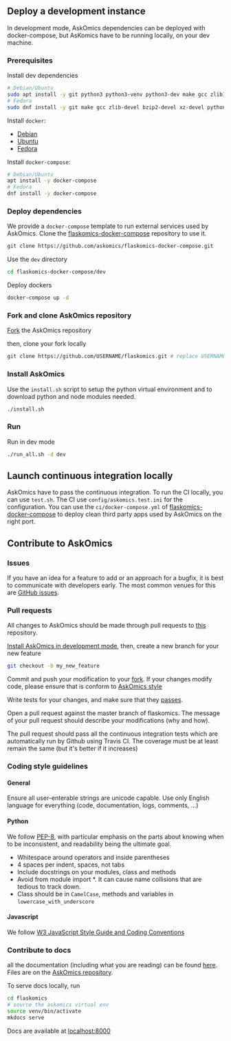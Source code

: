 ## Deploy a development instance

In development mode, AskOmics dependencies can be deployed with docker-compose, but AsKomics have to be running locally, on your dev machine.

### Prerequisites

Install dev dependencies


```bash
# Debian/Ubuntu
sudo apt install -y git python3 python3-venv python3-dev make gcc zlib1g-dev libbz2-dev liblzma-dev g++ npm
# Fedora
sudo dnf install -y git make gcc zlib-devel bzip2-devel xz-devel python3-devel gcc-c++ npm
```


Install `docker`:

- [Debian](https://docs.docker.com/install/linux/docker-ce/debian/)
- [Ubuntu](https://docs.docker.com/install/linux/docker-ce/ubuntu/)
- [Fedora](https://docs.docker.com/install/linux/docker-ce/fedora/)

Install `docker-compose`:

```bash
# Debian/Ubuntu
apt install -y docker-compose
# Fedora
dnf install -y docker-compose
```

### Deploy dependencies

We provide a `docker-compose` template to run external services used by AskOmics. Clone the [flaskomics-docker-compose](https://github.com/askomics/flaskomics-docker-compose) repository to use it.

```bash
git clone https://github.com/askomics/flaskomics-docker-compose.git
```

Use the `dev` directory

```bash
cd flaskomics-docker-compose/dev
```

Deploy dockers

```bash
docker-compose up -d
```

### Fork and clone AskOmics repository


[Fork](https://help.github.com/articles/fork-a-repo/) the AskOmics repository

then, clone your fork locally

```bash
git clone https://github.com/USERNAME/flaskomics.git # replace USERNAME with your github username
```

### Install AskOmics

Use the `install.sh` script to setup the python virtual environment and to download python and node modules needed.

```bash
./install.sh
```

### Run

Run in dev mode

```bash
./run_all.sh -d dev
```

## Launch continuous integration locally

AskOmics have to pass the continuous integration. To run the CI locally, you can use `test.sh`. The CI use `config/askomics.test.ini` for the configuration. You can use the `ci/docker-compose.yml` of [flaskomics-docker-compose](https://github.com/askomics/flaskomics-docker-compose) to deploy clean third party apps used by AskOmics on the right port.



## Contribute to AskOmics


### Issues

If you have an idea for a feature to add or an approach for a bugfix, it is best to communicate with developers early. The most common venues for this are [GitHub issues](https://github.com/askomics/flaskomics/issues/).

### Pull requests

All changes to AskOmics should be made through pull requests to [this](https://github.com/askomics/flaskomics) repository.

[Install AskOmics in development mode](dev.md#install-askomics), then, create a new branch for your new feature

```bash
git checkout -b my_new_feature
```

Commit and push your modification to your [fork](https://help.github.com/articles/pushing-to-a-remote/). If your changes modify code, please ensure that is conform to [AskOmics style](#coding-style-guidlines)

Write tests for your changes, and make sure that they [passes](dev.md#launch-continuous-integration-locally).

Open a pull request against the master branch of flaskomics. The message of your pull request should describe your modifications (why and how).

The pull request should pass all the continuous integration tests which are automatically run by Github using Travis CI. The coverage must be at least remain the same (but it's better if it increases)


### Coding style guidelines

#### General

Ensure all user-enterable strings are unicode capable. Use only English language for everything (code, documentation, logs, comments, ...)

#### Python

We follow [PEP-8](https://www.python.org/dev/peps/pep-0008/), with particular emphasis on the parts about knowing when to be inconsistent, and readability being the ultimate goal.

- Whitespace around operators and inside parentheses
- 4 spaces per indent, spaces, not tabs
- Include docstrings on your modules, class and methods
- Avoid from module import \*. It can cause name collisions that are tedious to track down.
- Class should be in `CamelCase`, methods and variables in `lowercase_with_underscore`

#### Javascript

We follow [W3 JavaScript Style Guide and Coding Conventions](https://www.w3schools.com/js/js_conventions.asp)

### Contribute to docs

all the documentation (including what you are reading) can be found [here](https://flaskomics.readthedocs.io). Files are on the [AskOmics repository](https://github.com/askomics/flaskomics/tree/master/docs).

To serve docs locally, run

```bash
cd flaskomics
# source the askomics virtual env
source venv/bin/activate
mkdocs serve
```

Docs are available at [localhost:8000](localhost:8000)
